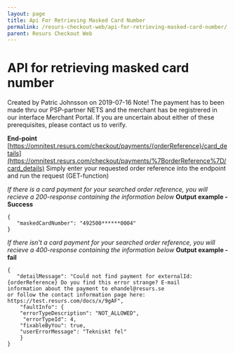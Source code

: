 ```yaml
---
layout: page
title: Api For Retrieving Masked Card Number
permalink: /resurs-checkout-web/api-for-retrieving-masked-card-number/
parent: Resurs Checkout Web
---
```



# API for retrieving masked card number 
Created by Patric Johnsson on 2019-07-16
Note!
The payment has to been made thru our PSP-partner NETS and the merchant
has be registrered in our interface Merchant Portal. If you are
uncertain about either of these prerequisites, please contact us to
verify.
  
**End-point**
[https://omnitest.resurs.com/checkout/payments/{orderReference}/card_details](https://omnitest.resurs.com/checkout/payments/%7BorderReference%7D/card_details)
Simply enter your requested order reference into the endpoint and run
the request (GET-function)
  
*If there is a card payment for your searched order reference, you will
recieve a 200-response containing the information below*
**Output example - Success**
``` syntaxhighlighter-pre
{
   "maskedCardNumber": "492500******0004"
}
```
  
*If there isn't a card payment for your searched order reference, you
will recieve a 400-response containing the information below*
**Output example - fail**
``` syntaxhighlighter-pre
{
   "detailMessage": "Could not find payment for externalId: {orderReference} Do you find this error strange? E-mail
information about the payment to ehandel@resurs.se
or follow the contact information page here: https://test.resurs.com/docs/x/9gAF",
    "faultInfo": {     
    "errorTypeDescription": "NOT_ALLOWED",
     "errorTypeId": 4,
    "fixableByYou": true,      
    "userErrorMessage": "Tekniskt fel"
    }
}
```
